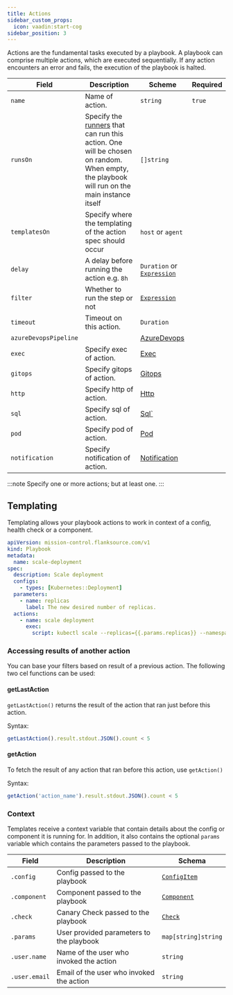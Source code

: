 ```yaml
---
title: Actions
sidebar_custom_props:
  icon: vaadin:start-cog
sidebar_position: 3
---
```


Actions are the fundamental tasks executed by a playbook. A playbook can comprise multiple actions, which are executed sequentially. If any action encounters an error and fails, the execution of the playbook is halted.

| Field                 | Description                                                                                                                                                                    | Scheme                                               | Required |
| --------------------- | ------------------------------------------------------------------------------------------------------------------------------------------------------------------------------ | ---------------------------------------------------- | -------- |
| `name`                | Name of action.                                                                                                                                                                | `string`                                             | `true`   |
| `runsOn`              | Specify the [runners](/guide/playbooks/concepts/runners) that can run this action. One will be chosen on random. When empty, the playbook will run on the main instance itself | `[]string`                                           |          |
| `templatesOn`         | Specify where the templating of the action spec should occur                                                                                                                   | `host` or `agent`                                    |          |
| `delay`               | A delay before running the action e.g. `8h`                                                                                                                                    | `Duration` or [`Expression`](../concepts/expression) |          |
| `filter`              | Whether to run the step or not                                                                                                                                                 | [`Expression`](../concepts/expression)               |          |
| `timeout`             | Timeout on this action.                                                                                                                                                        | `Duration`                                           |          |
| `azureDevopsPipeline` |                                                                                                                                                                                | [AzureDevops](./azure_devops_pipeline)               |          |
| `exec`                | Specify exec of action.                                                                                                                                                        | [Exec](./exec)                                       |          |
| `gitops`              | Specify gitops of action.                                                                                                                                                      | [Gitops](./gitops)                                   |          |
| `http`                | Specify http of action.                                                                                                                                                        | [Http](./http)                                       |          |
| `sql`                 | Specify sql of action.                                                                                                                                                         | [Sql`](./sql)                                        |          |
| `pod`                 | Specify pod of action.                                                                                                                                                         | [Pod](./pod)                                         |          |
| `notification`        | Specify notification of action.                                                                                                                                                | [Notification](./notification)                       |          |

:::note
Specify one or more actions; but at least one.
:::

## Templating

Templating allows your playbook actions to work in context of a config, health check or a component.

```yaml title='scale-deployment.yaml'
apiVersion: mission-control.flanksource.com/v1
kind: Playbook
metadata:
  name: scale-deployment
spec:
  description: Scale deployment
  configs:
    - types: [Kubernetes::Deployment]
  parameters:
    - name: replicas
      label: The new desired number of replicas.
  actions:
    - name: scale deployment
      exec:
        script: kubectl scale --replicas={{.params.replicas}} --namespace={{.config.tags.namespace}} deployment {{.config.name}}
```

### Accessing results of another action

You can base your filters based on result of a previous action. The following two cel functions can be used:

#### getLastAction

`getLastAction()` returns the result of the action that ran just before this action.

Syntax:

```javascript
getLastAction().result.stdout.JSON().count < 5
```

#### getAction

To fetch the result of any action that ran before this action, use `getAction()`

Syntax:

```javascript
getAction('action_name').result.stdout.JSON().count < 5
```

### Context

Templates receive a context variable that contain details about the config or component it is running for. In addition, it also contains the optional `params` variable which contains the parameters passed to the playbook.

| Field         | Description                              | Schema                                        |
| ------------- | ---------------------------------------- | --------------------------------------------- |
| `.config`     | Config passed to the playbook            | [`ConfigItem`](/reference/config-db)          |
| `.component`  | Component passed to the playbook         | [`Component`](/reference/topology/components) |
| `.check`      | Canary Check passed to the playbook      | [`Check`](/reference/canary-checker/check)    |
| `.params`     | User provided parameters to the playbook | `map[string]string`                           |
| `.user.name`  | Name of the user who invoked the action  | `string`                                      |
| `.user.email` | Email of the user who invoked the action | `string`                                      |
